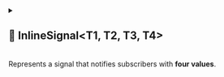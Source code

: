 
<details>
  <summary>
    <h2>🧩 InlineSignal&lt;T1, T2, T3, T4&gt;</h2>
    <br> Represents a signal that notifies subscribers with <b>four values</b>.
  </summary>
- **Note:** Supports Odin Inspector

```csharp
public sealed class InlineSignal<T1, T2, T3, T4> : ISignal<T1, T2, T3, T4>
```

- **Description:** Represents a signal that notifies subscribers with **four values**.
- **Type parameters:**
    - `T1` — the first emitted value
    - `T2` — the second emitted value
    - `T3` — the third emitted value
    - `T4` — the fourth emitted value

---

### 🏗️ Constructors

#### `InlineSignal(Action<Action<T1, T2, T3, T4>> subscribe, Action<Action<T1, T2, T3, T4>> unsubscribe)`

```csharp
public InlineSignal(Action<Action<T1, T2, T3, T4>> subscribe, Action<Action<T1, T2, T3, T4>> unsubscribe)
```

- **Description:** Initializes a new instance with provided subscription and unsubscription delegates.
- **Parameters:**
    - `subscribe` — Action handling subscription logic
    - `unsubscribe` — Action handling unsubscription logic
- **Throws:** `ArgumentNullException` if `subscribe` or `unsubscribe` is null.

---

### 🏹 Methods

#### `Subscribe(Action<T1, T2, T3, T4>)`

```csharp
public Subscription<T1, T2, T3, T4> Subscribe(Action<T1, T2, T3, T4> action)
```

- **Description:** Subscribes an action to be invoked whenever the signal is triggered.
- **Parameter:** `action` – The delegate to be called when the value changes.
- **Returns:** The active [subscription](../Signals/Subscription.md#subscriptiont1-t2-t3-t4) that can be used to dispose
  of it.

#### `Unsubscribe(Action<T1, T2, T3, T4>)`

```csharp
public void Unsubscribe(Action<T1, T2, T3, T4> action)
```

- **Description:** Removes a previously registered action so it will no longer be invoked when the signal is triggered.
- **Parameters:** `action` – The delegate to remove from the subscription list.

</details>